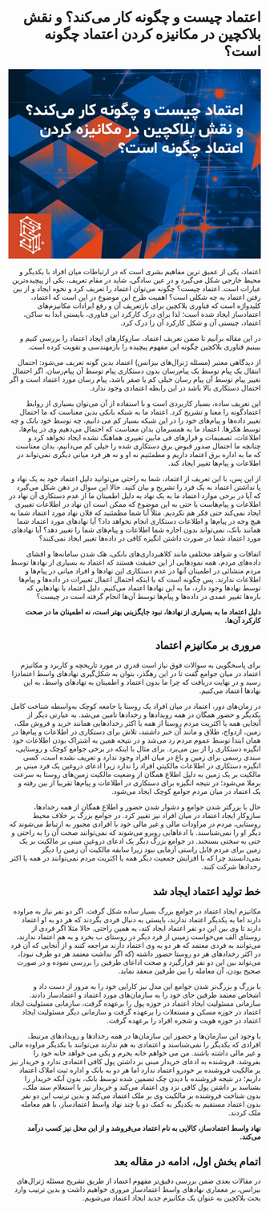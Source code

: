 <div dir="rtl">

# اعتماد چیست و چگونه کار می‌کند؟ و نقش بلاکچین در مکانیزه کردن اعتماد چگونه است؟


![Image](1.jpeg)
  
اعتماد، یکی از عمیق ترین مفاهیم بشری است که در ارتباطات میان افراد با یکدیگر و محیط خارجی شکل می‌گیرد و در عین سادگی، شاید در مقام تعریف، یکی از پیچیده‌ترین عبارات است. اعتماد چیست؟ چگونه می‌توان اعتماد را تعریف کرد و نحوه ایجاد و از بین رفتن اعتماد به چه شکلی است؟ اهمیت طرح این موضوع در این است که اعتماد، کلیدواژه است که فناوری بلاکچین برای بازتعریف آن و رفع ایرادات مکانیزم‌های اعتمادساز ایجاد شده است؛ لذا برای درک کارکرد این فناوری، بایستی ابدا به ساکن، اعتماد، چیستی آن و شکل کارکرد آن را درک کرد.

در این مقاله برآنیم تا ضمن تعریف اعتماد، سازوکارهای ایجاد اعتماد را بررسی کنیم و ببینیم فناوری بلاکچین چگونه این مفهوم پیچیده را بازمهندسی و تقویت کرده است.

از دیدگاهی معتبر (مسئله ژنرال‌های بیزانس) اعتماد بدین گونه تعریف می‌شود: احتمال انتقال یک پیام توسط یک پیام‌رسان بدون دستکاری پیام توسط آن پیام‌رسان. اگر احتمال تغییر پیام توسط آن پیام رسان خیلی کم یا صفر باشد، پیام رسان مورد اعتماد است و اگر احتمال دستکاری بالا باشد در این رابطه اعتمادی وجود ندارد.

این تعریف ساده، بسیار کاربردی است و با استفاده از آن می‌توان بسیاری از روابط اعتمادگونه را معنا و تشریح کرد. اعتماد ما به شبکه بانکی بدین معناست که ما احتمال تغییر داده‌ها و پیام‌های خود را در این شبکه بسیار کم می دانیم، چه توسط خود بانک و چه توسط هکرها. اعتماد ما به همسرمان بدان معناست که احتمال می‌دهیم وی در پیام‌ها، اطلاعات، تصمیمات و قرارهای فی مابین تغییری هماهنگ نشده ایجاد نخواهد کرد و چنانچه ما احتمال صدور قبوض برق دستکاری شده را خیلی کم می‌دانیم، بدان معناست که ما به اداره برق اعتماد داریم و مطمئنیم نه او و نه هر فرد میانی دیگری نمی‌تواند در اطلاعات و پیام‌ها تغییر ایجاد کند.

از این پس، با این تعریف از اعتماد، شما به راحتی می‌توانید دلیل اعتماد خود به یک نهاد و یا نداشتن اعتماد به یک فرد را تشریح و بیان کنید. حالا این سوال در ذهن شکل می‌گیرد که آیا در برخی موارد اعتماد ما به یک نهاد به دلیل اطمینان ما از عدم دستکاری آن نهاد در اطلاعات و پیام‌هاست یا حتی به این موضوع که ممکن است ان نهاد در اطلاعات تغییری ایجاد نمی‌کند حتی فکر هم نکردیم. مثلاً آیا شما مطمئنید که فلان نهاد مورد اعتماد شما به هیچ وجه در پیام‌ها و اطلاعات دستکاری انجام نخواهد داد؟ آیا نهادهای مورد اعتماد شما همانند بانک، نمی‌تواند بدون اجازه شما اطلاعات و پیام‌های شما را تغییر دهد؟ آیا نهادهای مورد اعتماد شما در صورت داشتن انگیزه کافی در داده‌ها تغییر ایجاد نمی‌کنند؟

اتفاقات و شواهد مختلفی مانند کلاهبرداری‌های بانکی، هک شدن سامانه‌ها و افشای داده‌های مردم، همه نمودهایی از این حقیقت هستند که اعتماد به بسیاری از نهادها توسط مردم منشائی در اطمینان آنها در عدم دستکاری این نهادها و افراد میانی در پیام‌ها و اطلاعات ندارند. پس چگونه است که با اینکه احتمال اعمال تغییرات در داده‌ها و پیام‌ها توسط نهادها وجود دارد، ما به این نهادها اعتماد می‌کنیم. دلیل اعتماد با نهادهایی که باره‌ها تغییر عمدی در داده‌ها و پیام‌ها توسط آن‌ها انجام گرفته است در چیست؟

**دلیل اعتماد ما به بسیاری از نهادها، نبود جایگزینی بهتر است، نه اطمینان ما در صحت کارکرد آن‌ها.**

## مروری بر مکانیزم اعتماد

برای پاسخگویی به سوالات فوق نیاز است قدری در مورد تاریخچه و کاربرد و مکانیزم اعتماد در میان جوامع گفت تا در این رهگذر، بتوان به شکل‌گیری نهادهای واسط اعتمادزا رسید و در نهایت دریافت که چرا ما بدون اعتماد و اطمینان به تهادهای واسط، به این نهادها اعتماد می‌کنیم.

در زمان‌های دور، اعتماد در میان افراد یک روستا یا جامعه کوچک به‌واسطه شناخت کامل یکدیگر و حضور همگان در همه رویدادها و رخدادها تامین می‌شد. به عبارتی دیگر از آنجایی همه یا اکثریت مردم روستا از همه یا اکثر رخدادهایی همانند خرید و فروش ملک، زمین، ازدواج، طلاق و مانند آن خبر داشتند، تلاش برای دستکاری در اطلاعات و پیام‌ها در همان ابتدا توسط عموم مردم رد می‌شد و در نتیحه همین به اشتراک بودن اطلاعات خود انگیزه دستکاری را از بین می‌برد. برای مثال با اینکه در برخی جوامع کوچک و روستایی، سندی رسمی برای زمین و باغ در میان افراد وجود ندارد و تعریف نشده است، کسی انگیزه دستکاری در اطلاعات مالکیتی افراد را ندارد زیرا ادعای دروغین یک فرد مبنی بر مالکیت بر یک زمین به دلیل اطلاع همگان از وضعیت مالکیت زمین‌های روستا به سرعت برملا می‌شود؛ در نتیجه انگیزه برای دستکاری در اطلاعات و پیام‌ها تقریبا از بین رفته و یک اعتماد در میان مردم جوامع کوچک ایجاد می‌شود.

حال با بزرگتر شدن جوامع و دشوار شدن حضور و اطلاع همگان از همه رخداد‌ها، سازوکار ایجاد اعتماد در میان افراد نیز تغییر کرد. در جوامع بزرگ بر خلاف محیط روستایی، مردم در مراودات مالی و غیر مالی خود با افرادی مجبور به ارتباط می‌شوند که دیگر او را نمی‌شناسند. با ادعاهایی روبرو می‌شوند که نمی‌توانند صحت آن را به راحتی و حتی به سختی بسنجند. در جوامع بزرگ دیگر یک ادعای دروغین مبنی بر مالکیت بر یک زمین برای مردم قابل راستی آزمایی نبود زیرا سابقه مالکیت آن زمین را دیگر نمی‌دانستند چرا که با افزایش جمعیت دیگر همه یا اکثریت مردم نمی‌توانند در همه یا اکثر رخدادها شرکت کنند.

## خط تولید اعتماد ایجاد شد

مکانیزم ایجاد اعتماد در جوامع بزرگ بسیار ساده شکل گرفت. اگر دو نفر نیاز به مراوده دارند اما به یکدیگر اعتماد ندارند، بایستی به دنبال فردی بگردند که هر دو به او اعتماد دارند تا وی بین این دو نفر اعتماد ایجاد کند، به همین راحتی. حالا مثلا اگر فردی از روستای الف می‌خواست زمینی از فرد دیگر در روستای ب بخرد و به هم اعتماد ندارند، می‌توانند به فردی معتمد که هر دو به وی اعتماد دارند مراجعه کنند و از آنجایی که آن فرد در اکثر رخدادهای هر دو روستا حضور داشته (که اگر نداشت معتمد هر دو طرف نبود)، می‌تواند بین این دو نفر قرارگیرد و صحت اداعای طرفین را بررسی نموده و در صورت صحیح بودن، آن معامله را بین طرفین منعقد نماید.

با بزرگ و بزرگ‌تر شدن جوامع این مدل نیز کارایی خود را به مرور از دست داد و اشخاص معتمد طرفین جای خود را به سازمان‌های مورد اعتماد و اعتمادساز دادند. سازمانی مسئولیت ایجاد اعتماد در حوزه پول را برعهده گرفت، سازمانی مسئولیت ایجاد اعتماد در حوزه مسکن و مستغلات را برعهده گرفت و سازمانی دیگر مسئولیت ایجاد اعتماد در حوزه هویت و شجره افراد را برعهده گرفت.

با وجود این سازمان‌ها و حضور این سازمان‌ها در همه رخدادها و رویدادهای مرتبط، افرادی که یکدیگر را نمی‌شناسند و اعتمادی به هم ندارند می‌توانند با یکدیگر مراوده مالی و غیر مالی داشته باشند. من می خواهم خانه بخرم و یکی می خواهد خانه خود را بفروشد. فروشنده به ادعای خریدار مبنی بر داشتن پول کافی اعتمادی ندارد و خریدار نیز بر مالکیت فروشنده بر خودرو اعتماد ندارد اما هر دو به بانک و اداره ثبت املاک اعتماد داریم؛ در نتیجه فروشنده با دیدن چک تضمین شده توسط بانک، بدون آنکه خریدار را بشناسد بر داشتن پول کافی نزد وی اعتماد می‌کند و خریدار نیز با استعلام سند ملک، بدون شناخت فروشنده بر مالکیت وی بر ملک اعتماد می‌کند و بدین ترتیب این دو نفر بدون اعتماد مستقیم به یکدیگر به کمک دو یا چند نهاد واسط اعتمادساز، با هم معامله ملک کردند.

**نهاد واسط اعتمادساز، کالایی به نام اعتماد می‌فروشد و از این محل نیز کسب درآمد می‌کند.**

## اتمام بخش اول، ادامه در مقاله بعد

در مقالات بعدی ضمن بررسی دقیق‌تر مفهوم اعتماد از طریق تشریح مسئله ژترال‌های بیزانس، بر معماری نهادهای واسط اعتمادساز مروری خواهیم داشت و بدین ترتیب وارد بحث بلاکچین به عنوان یک مکانیزم جدید ایجاد اعتماد می‌شویم.

  
</div>
